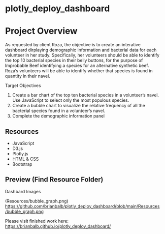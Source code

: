 # plotly_deploy_dashboard

# Project Overview

As requested by client Roza, the objective is to create an interative dashboard dirplaying demographic information and bacterial data for each volunteer in her study. 
Specifically, her volunteers should be able to identify the top 10 bacterial species in their belly buttons, for the purpose of Improbable Beef identifying a species for an alternative synthetic beef. Roza’s volunteers will be able to identify whether that species is found in quantity in their navel.

Target Objectives

1. Create a bar chart of the top ten bacterial species in a volunteer’s navel. Use JavaScript to select only the most populous species.
2. Create a bubble chart to visualize the relative frequency of all the bacterial species found in a volunteer’s navel.
3. Complete the demographic information panel

## Resources 

* JavaScript
* D3.js
* Plotly.js
* HTML & CSS
* Bootstrap

## Preview (Find Resource Folder)

Dashbard Images

(Resources/bubble_graph.png) https://github.com/brianbalb/plotly_deploy_dashboard/blob/main/Resources/bubble_graph.png

Please visit finished work here: https://brianbalb.github.io/plotly_deploy_dashboard/
